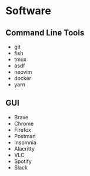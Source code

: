 # Software

## Command Line Tools
- git
- fish
- tmux
- asdf
- neovim
- docker
- yarn

## GUI
- Brave
- Chrome
- Firefox
- Postman
- Insomnia
- Alacritty
- VLC
- Spotify
- Slack

